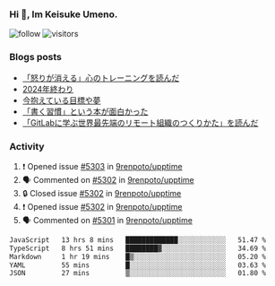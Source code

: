 ### Hi 👋, Im Keisuke Umeno.

<!--
**9renpoto/9renpoto** is a ✨ _special_ ✨ repository because its `README.md` (this file) appears on your GitHub profile.

Here are some ideas to get you started:

- 🔭 I’m currently working on ...
- 🌱 I’m currently learning ...
- 👯 I’m looking to collaborate on ...
- 🤔 I’m looking for help with ...
- 💬 Ask me about ...
- 📫 How to reach me: ...
- 😄 Pronouns: ...
- ⚡ Fun fact: ...
-->

![follow](https://img.shields.io/github/followers/9renpoto?label=Follow&style=social)
![visitors](https://komarev.com/ghpvc/?username=9renpoto&label=Profile%20views&color=0e75b6&style=flat)

### Blogs posts

<!-- BLOG-POST-LIST:START -->
- [「怒りが消える」心のトレーニングを読んだ](https://9renpoto.win/entry/2025/02/01/anger-management)
- [2024年終わり](https://9renpoto.win/entry/2024/12/31/2024-end)
- [今抱えている目標や夢](https://9renpoto.win/entry/2024/12/02/objective)
- [「書く習慣」という本が面白かった](https://9renpoto.win/entry/2024/11/11/leave_a_feeling_sad)
- [「GitLabに学ぶ世界最先端のリモート組織のつくりかた」を読んだ](https://9renpoto.win/entry/2024/09/10/remote_organization)
<!-- BLOG-POST-LIST:END -->

### Activity

<!--START_SECTION:activity-->
1. ❗ Opened issue [#5303](https://github.com/9renpoto/upptime/issues/5303) in [9renpoto/upptime](https://github.com/9renpoto/upptime)
2. 🗣 Commented on [#5302](https://github.com/9renpoto/upptime/issues/5302#issuecomment-2629285937) in [9renpoto/upptime](https://github.com/9renpoto/upptime)
3. 🔒 Closed issue [#5302](https://github.com/9renpoto/upptime/issues/5302) in [9renpoto/upptime](https://github.com/9renpoto/upptime)
4. ❗ Opened issue [#5302](https://github.com/9renpoto/upptime/issues/5302) in [9renpoto/upptime](https://github.com/9renpoto/upptime)
5. 🗣 Commented on [#5301](https://github.com/9renpoto/upptime/issues/5301#issuecomment-2629273848) in [9renpoto/upptime](https://github.com/9renpoto/upptime)
<!--END_SECTION:activity-->

<!--START_SECTION:waka-->

```txt
JavaScript   13 hrs 8 mins   █████████████░░░░░░░░░░░░   51.47 %
TypeScript   8 hrs 51 mins   ████████▓░░░░░░░░░░░░░░░░   34.69 %
Markdown     1 hr 19 mins    █▒░░░░░░░░░░░░░░░░░░░░░░░   05.20 %
YAML         55 mins         █░░░░░░░░░░░░░░░░░░░░░░░░   03.63 %
JSON         27 mins         ▒░░░░░░░░░░░░░░░░░░░░░░░░   01.80 %
```

<!--END_SECTION:waka-->
